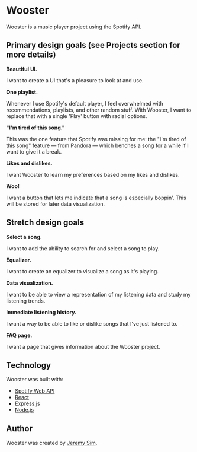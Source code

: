 # Wooster

Wooster is a music player project using the Spotify API.

## Primary design goals (see Projects section for more details)

**Beautiful UI.**

I want to create a UI that's a pleasure to look at and use.

**One playlist.**

Whenever I use Spotify's default player, I feel overwhelmed with recommendations, playlists, and other random stuff. With Wooster, I want to replace that with a single 'Play' button with radial options. 

**"I'm tired of this song."**

This was the one feature that Spotify was missing for me: the "I'm tired of this song" feature — from Pandora — which benches a song for a while if I want to give it a break.

**Likes and dislikes.**

I want Wooster to learn my preferences based on my likes and dislikes.

**Woo!**

I want a button that lets me indicate that a song is especially boppin'. This will be stored for later data visualization.

## Stretch design goals

**Select a song.**

I want to add the ability to search for and select a song to play.

**Equalizer.**

I want to create an equalizer to visualize a song as it's playing.

**Data visualization.**

I want to be able to view a representation of my listening data and study my listening trends.

**Immediate listening history.**

I want a way to be able to like or dislike songs that I've just listened to.

**FAQ page.**

I want a page that gives information about the Wooster project.



## Technology

Wooster was built with:

* [Spotify Web API](https://developer.spotify.com/documentation/web-api/)
* [React](https://reactjs.org/)
* [Express.js](https://expressjs.com/)
* [Node.js](https://nodejs.org/)

## Author

Wooster was created by [Jeremy Sim](https://www.github.com/jsim0809).
